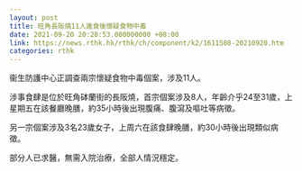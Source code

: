 ```yaml
---
layout: post
title: 旺角長阪燒11人進食後懷疑食物中毒
date: 2021-09-20 20:28:53.000000000 +08:00
link: https://news.rthk.hk/rthk/ch/component/k2/1611508-20210920.htm
categories: rthk
---
```


衞生防護中心正調查兩宗懷疑食物中毒個案，涉及11人。

涉事食肆是位於旺角砵蘭街的長阪燒，首宗個案涉及8人，年齡介乎24至31歲，上星期五在該餐廳晚膳，約35小時後出現腹痛、腹瀉及嘔吐等病徵。

另一宗個案涉及3名23歲女子，上周六在該食肆晚膳，約30小時後出現類似病徵。

部分人已求醫，無需入院治療，全部人情況穩定。
